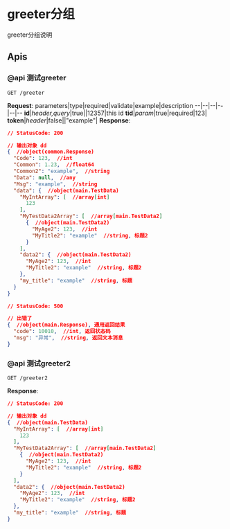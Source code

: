 # greeter分组

greeter分组说明

## Apis

### @api 测试greeter

```text
GET /greeter
```

**Request**:
parameters|type|required|validate|example|description
--|--|--|--|--|--
**id**|*header,query*|true||12357|this id
**tid**|*param*|true|required|123|
**token**|*header*|false||"example"|
**Response**:

```json
// StatusCode: 200

// 输出对象 dd
{  //object(common.Response)
  "Code": 123,  //int
  "Common": 1.23,  //float64
  "Common2": "example",  //string
  "Data": null,  //any
  "Msg": "example",  //string
  "data": {  //object(main.TestData)
    "MyIntArray": [  //array[int]
      123
    ],
    "MyTestData2Array": [  //array[main.TestData2]
      {  //object(main.TestData2)
        "MyAge2": 123,  //int
        "MyTitle2": "example"  //string, 标题2
      }
    ],
    "data2": {  //object(main.TestData2)
      "MyAge2": 123,  //int
      "MyTitle2": "example"  //string, 标题2
    },
    "my_title": "example"  //string, 标题
  }
}
```

```json
// StatusCode: 500

// 出错了
{  //object(main.Response), 通用返回结果
  "code": 10010,  //int, 返回状态码
  "msg": "异常",  //string, 返回文本消息
}
```

### @api 测试greeter2

```text
GET /greeter2
```

**Response**:

```json
// StatusCode: 200

// 输出对象 dd
{  //object(main.TestData)
  "MyIntArray": [  //array[int]
    123
  ],
  "MyTestData2Array": [  //array[main.TestData2]
    {  //object(main.TestData2)
      "MyAge2": 123,  //int
      "MyTitle2": "example"  //string, 标题2
    }
  ],
  "data2": {  //object(main.TestData2)
    "MyAge2": 123,  //int
    "MyTitle2": "example"  //string, 标题2
  },
  "my_title": "example"  //string, 标题
}
```
